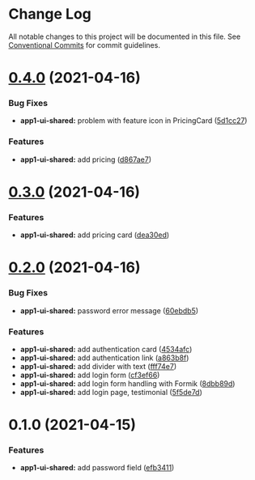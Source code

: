 # Change Log

All notable changes to this project will be documented in this file.
See [Conventional Commits](https://conventionalcommits.org) for commit guidelines.

# [0.4.0](https://github.com/Lucid-Deployment/lucid/compare/@lucid/app1-ui-shared@0.3.0...@lucid/app1-ui-shared@0.4.0) (2021-04-16)


### Bug Fixes

* **app1-ui-shared:** problem with feature icon in PricingCard ([5d1cc27](https://github.com/Lucid-Deployment/lucid/commit/5d1cc271b6c34262e58f8b9b078360e35fb9c0bc))


### Features

* **app1-ui-shared:** add pricing ([d867ae7](https://github.com/Lucid-Deployment/lucid/commit/d867ae733c6de4cf11dce049b590dd4657800ed9))





# [0.3.0](https://github.com/Lucid-Deployment/lucid/compare/@lucid/app1-ui-shared@0.2.0...@lucid/app1-ui-shared@0.3.0) (2021-04-16)


### Features

* **app1-ui-shared:** add pricing card ([dea30ed](https://github.com/Lucid-Deployment/lucid/commit/dea30eda16050166614a2a50ecc3d56cec8d6bc8))





# [0.2.0](https://github.com/Lucid-Deployment/lucid/compare/@lucid/app1-ui-shared@0.1.0...@lucid/app1-ui-shared@0.2.0) (2021-04-16)


### Bug Fixes

* **app1-ui-shared:** password error message ([60ebdb5](https://github.com/Lucid-Deployment/lucid/commit/60ebdb5e8ed3eae78aa02edaa652841b5f383b48))


### Features

* **app1-ui-shared:** add authentication card ([4534afc](https://github.com/Lucid-Deployment/lucid/commit/4534afcd038978e342d71f4ad3ce75424b493388))
* **app1-ui-shared:** add authentication link ([a863b8f](https://github.com/Lucid-Deployment/lucid/commit/a863b8ffb4d4608ab4000a60242c154410aa4d0d))
* **app1-ui-shared:** add divider with text ([fff74e7](https://github.com/Lucid-Deployment/lucid/commit/fff74e7aa6cb182e411e7ac0d1b8e6bd03023560))
* **app1-ui-shared:** add login form ([cf3ef66](https://github.com/Lucid-Deployment/lucid/commit/cf3ef66b327dc6dafbd724db5c5b474613f34e68))
* **app1-ui-shared:** add login form handling with Formik ([8dbb89d](https://github.com/Lucid-Deployment/lucid/commit/8dbb89d0075923e806f7c7ea08d18f397e3d6120))
* **app1-ui-shared:** add login page, testimonial ([5f5de7d](https://github.com/Lucid-Deployment/lucid/commit/5f5de7de1ee199ddf8b3edf74a131abac930a26b))





# 0.1.0 (2021-04-15)


### Features

* **app1-ui-shared:** add password field ([efb3411](https://github.com/Lucid-Deployment/lucid/commit/efb34119e8277a0fa04708eae1840bce65e2c2bb))
